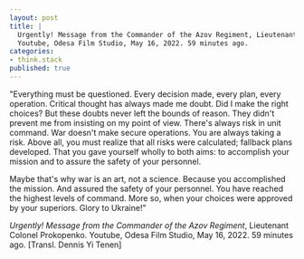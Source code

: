 ```yaml
---
layout: post
title: | 
  Urgently! Message from the Commander of the Azov Regiment, Lieutenant Colonel Prokopenko.
  Youtube, Odesa Film Studio, May 16, 2022. 59 minutes ago.
categories:
- think.stack
published: true
---
```


"Everything must be questioned. Every decision made, every plan, every operation. Critical
thought has always made me doubt. Did I make the right choices? But these doubts never left the
bounds of reason. They didn't prevent me from insisting on my point of view. There's always
risk in unit command. War doesn't make secure operations. You are always taking a risk. Above
all, you must realize that all risks were calculated; fallback plans developed. That you gave
yourself wholly to both aims: to accomplish your mission and to assure the safety of your
personnel.

Maybe that's why war is an art, not a science. Because you accomplished the mission. And
assured the safety of your personnel. You have reached the highest levels of command. More so,
when your choices were approved by your superiors. Glory to Ukraine!"

*Urgently! Message from the Commander of the Azov Regiment*, Lieutenant Colonel Prokopenko.
Youtube, Odesa Film Studio, May 16, 2022. 59 minutes ago. [Transl. Dennis Yi Tenen]
